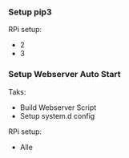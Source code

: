 ### Setup pip3

RPi setup: 
- 2
- 3


### Setup Webserver Auto Start

Taks: 
- Build Webserver Script
- Setup system.d config 

RPi setup:
- Alle 